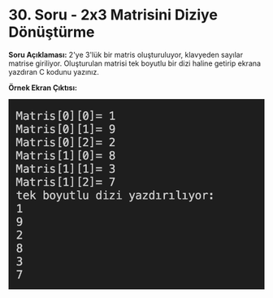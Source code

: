 # 30. Soru - 2x3 Matrisini Diziye Dönüştürme

**Soru Açıklaması:**
2'ye 3'lük bir matris oluşturuluyor, klavyeden sayılar matrise giriliyor. Oluşturulan matrisi tek boyutlu bir dizi haline getirip ekrana yazdıran C kodunu yazınız.

**Örnek Ekran Çıktısı:** 

![alt text](../Ekran-Çıktıları/Ekran-Resmi_30.png)
